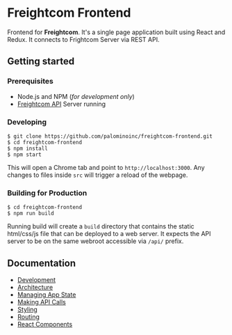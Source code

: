 # Freightcom Frontend
Frontend for **Freightcom**. It's a single page application built using React and Redux. It connects to Frightcom Server via REST API.

## Getting started

### Prerequisites
- Node.js and NPM (_for development only_)
- [Freightcom API](https://github.com/palominoinc/freightcom-api) Server running

### Developing

```shell
$ git clone https://github.com/palominoinc/freightcom-frontend.git
$ cd freightcom-frontend
$ npm install
$ npm start
```
This will open a Chrome tab and point to `http://localhost:3000`. Any changes to files inside `src` will trigger a reload of the webpage.

### Building for Production
```shell
$ cd freightcom-frontend
$ npm run build
```
Running build will create a `build` directory that contains the static html/css/js file that can be deployed to a web server. It expects the API server to be on the same webroot accessible via `/api/` prefix.

## Documentation
- [Development](./docs/development.md)
- [Architecture](./docs/architecture.md)
- [Managing App State](./docs/managing-app-state.md)
- [Making API Calls](./docs/making-api-calls.md)
- [Styling](./docs/styling.md)
- [Routing](./docs/routing.md)
- [React Components](./docs/react-components.md)
